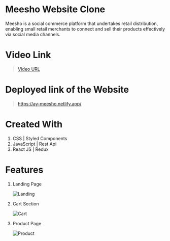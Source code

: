 # Meesho Website Clone

Meesho is a social commerce platform that undertakes retail distribution, enabling small retail merchants to connect and sell their products effectively via social media channels.

# Video Link

> [Video URL](https://drive.google.com/file/d/1cuQnsBNQC-BbOWcZKwXOxwJxXbh_ozLM/view)

# Deployed link of the Website

> https://ay-meesho.netlify.app/

# Created With

1. CSS | Styled Components
2. JavaScript | Rest Api
3. React JS | Redux

# Features

1. Landing Page

   ![Landing](https://i.imgur.com/nKDTwTd.png)

2. Cart Section

   ![Cart](https://i.imgur.com/XfrAOt0.png)

3. Product Page

   ![Product](https://i.imgur.com/VlUxeVG.png)
   
   
